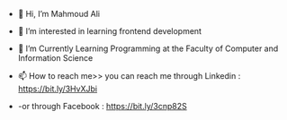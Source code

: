 - 👋 Hi, I’m Mahmoud Ali
- 👀 I’m interested in learning frontend development
- 🌱 I’m Currently Learning Programming at the Faculty of Computer and Information Science

- 📫 How to reach me>> you can reach  me through Linkedin : https://bit.ly/3HvXJbi
- -or through Facebook : https://bit.ly/3cnp82S



<!---
mahmoudAliaboElhassan/mahmoudAliaboElhassan is a ✨ special ✨ repository because its `README.md` (this file) appears on your GitHub profile.
You can click the Preview link to take a look at your changes.
--->
